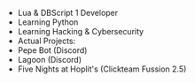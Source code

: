 - Lua & DBScript 1 Developer
- Learning Python
- Learning Hacking & Cybersecurity
- Actual Projects:
- Pepe Bot (Discord)
- Lagoon (Discord)
- Five Nights at Hoplit's (Clickteam Fussion 2.5)

